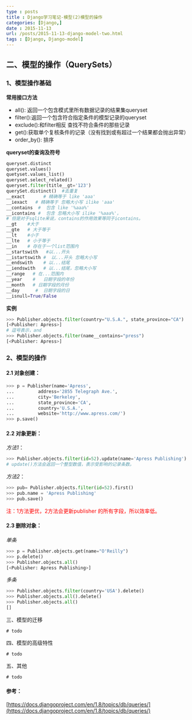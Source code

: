 ```yaml
---
type : posts
title : Django学习笔记-模型(2)模型的操作
categories: [Django,] 
date : 2015-11-13
url: /posts/2015-11-13-django-model-two.html 
tags : [Django, Django-model]
---
```




## 二、模型的操作（QuerySets）

### 1、模型操作基础

**常用接口方法**

- all(): 返回一个包含模式里所有数据记录的结果集queryset 
- filter():返回一个包含符合指定条件的模型记录的queryset
- exclude():和filter相反 查找不符合条件的那些记录
- get():获取单个复核条件的记录（没有找到或有超过一个结果都会抛出异常）
- order_by(): 排序
<!-- more -->
**queryset的查询及符号**

```python
queryset.distinct 
queryset.values()
quetyset.values_list()
queryset.select_related()
queryset.filter(title__gt='123')
querySet.distinct()  #去重复
__exact       # 精确等于 like 'aaa'
__iexact   # 精确等于 忽略大小写 ilike 'aaa'
__contains  #  包含 like '%aaa%'
__icontains #  包含 忽略大小写 ilike '%aaa%'，
# 但是对于sqlite来说，contains的作用效果等同于icontains。
__gt    #大于
__gte   # 大于等于
__lt    #小于
__lte   # 小于等于
__in    # 存在于一个list范围内
__startswith   #以...开头
__istartswith #  以...开头 忽略大小写
__endswith    # 以...结尾
__iendswith   # 以...结尾，忽略大小写
__range   # 在...范围内
__year    #   日期字段的年份
__month   # 日期字段的月份
__day      #  日期字段的日
__isnull=True/False
```

**实例**

```python
>>> Publisher.objects.filter(country="U.S.A.", state_province="CA")
[<Publisher: Apress>]
# 逗号表示，and
>>> Publisher.objects.filter(name__contains="press")
[<Publisher: Apress>]
```
### 2、模型的操作

#### 2.1 对象创建：

```python
>>> p = Publisher(name='Apress',
...         address='2855 Telegraph Ave.',
...         city='Berkeley',
...         state_province='CA',
...         country='U.S.A.',
...         website='http://www.apress.com/')
>>> p.save()
```
#### 2.2 对象更新：

*方法1*：

```python
>>> Publisher.objects.filter(id=52).update(name='Apress Publishing')
# update()方法会返回一个整型数值，表示受影响的记录条数。
```

*方法2*：

```python
>>> pub= Publisher.objects.filter(id=52).first()
>>> pub.name = 'Apress Publishing'
>>> pub.save()
```

<font color='red'>注：1方法更优，2方法会更新publisher 的所有字段，所以效率低。</font>

#### 2.3 删除对象：

*单条*

```python
>>> p = Publisher.objects.get(name="O'Reilly")
>>> p.delete()
>>> Publisher.objects.all()
[<Publisher: Apress Publishing>]
```

*多条*

```python
>>> Publisher.objects.filter(country='USA').delete()
>>> Publisher.objects.all().delete()
>>> Publisher.objects.all()
[]
```

三、模型的迁移

    # todo

四、模型的高级特性

    # todo 

五、其他

    # todo 
    
    
#### 参考：

[https://docs.djangoproject.com/en/1.8/topics/db/queries/](https://docs.djangoproject.com/en/1.8/topics/db/queries/)

